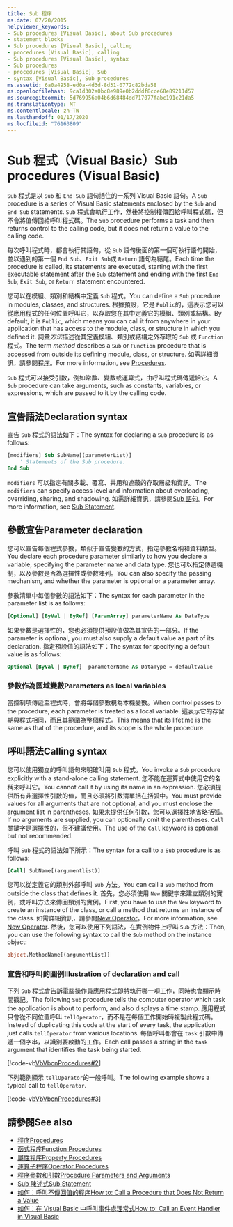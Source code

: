 ```yaml
---
title: Sub 程序
ms.date: 07/20/2015
helpviewer_keywords:
- Sub procedures [Visual Basic], about Sub procedures
- statement blocks
- Sub procedures [Visual Basic], calling
- procedures [Visual Basic], calling
- Sub procedures [Visual Basic], syntax
- Sub procedures
- procedures [Visual Basic], Sub
- syntax [Visual Basic], Sub procedures
ms.assetid: 6a0a4958-ed0a-4d3d-8d31-0772c82bda58
ms.openlocfilehash: 9ca1d302a0bc8e989e0b2dddf8cce68e89211d57
ms.sourcegitcommit: 5d769956a04b6d68484dd717077fabc191c21da5
ms.translationtype: MT
ms.contentlocale: zh-TW
ms.lasthandoff: 01/17/2020
ms.locfileid: "76163809"
---
```

# <a name="sub-procedures-visual-basic"></a><span data-ttu-id="15a5b-102">Sub 程式（Visual Basic）</span><span class="sxs-lookup"><span data-stu-id="15a5b-102">Sub procedures (Visual Basic)</span></span>

<span data-ttu-id="15a5b-103">`Sub` 程式是以 `Sub` 和 `End Sub` 語句括住的一系列 Visual Basic 語句。</span><span class="sxs-lookup"><span data-stu-id="15a5b-103">A `Sub` procedure is a series of Visual Basic statements enclosed by the `Sub` and `End Sub` statements.</span></span> <span data-ttu-id="15a5b-104">`Sub` 程式會執行工作，然後將控制權傳回給呼叫程式碼，但不會將值傳回給呼叫程式碼。</span><span class="sxs-lookup"><span data-stu-id="15a5b-104">The `Sub` procedure performs a task and then returns control to the calling code, but it does not return a value to the calling code.</span></span>

<span data-ttu-id="15a5b-105">每次呼叫程式時，都會執行其語句，從 `Sub` 語句後面的第一個可執行語句開始，並以遇到的第一個 `End Sub`、`Exit Sub`或 `Return` 語句為結尾。</span><span class="sxs-lookup"><span data-stu-id="15a5b-105">Each time the procedure is called, its statements are executed, starting with the first executable statement after the `Sub` statement and ending with the first `End Sub`, `Exit Sub`, or `Return` statement encountered.</span></span>

<span data-ttu-id="15a5b-106">您可以在模組、類別和結構中定義 `Sub` 程式。</span><span class="sxs-lookup"><span data-stu-id="15a5b-106">You can define a `Sub` procedure in modules, classes, and structures.</span></span> <span data-ttu-id="15a5b-107">根據預設，它是 `Public`的，這表示您可以從應用程式的任何位置呼叫它，以存取您在其中定義它的模組、類別或結構。</span><span class="sxs-lookup"><span data-stu-id="15a5b-107">By default, it is `Public`, which means you can call it from anywhere in your application that has access to the module, class, or structure in which you defined it.</span></span> <span data-ttu-id="15a5b-108">詞彙*方法*描述從其定義模組、類別或結構之外存取的 `Sub` 或 `Function` 程式。</span><span class="sxs-lookup"><span data-stu-id="15a5b-108">The term *method* describes a `Sub` or `Function` procedure that is accessed from outside its defining module, class, or structure.</span></span> <span data-ttu-id="15a5b-109">如需詳細資訊，請參閱[程序](./index.md)。</span><span class="sxs-lookup"><span data-stu-id="15a5b-109">For more information, see [Procedures](./index.md).</span></span>

<span data-ttu-id="15a5b-110">`Sub` 程式可以接受引數，例如常數、變數或運算式，由呼叫程式碼傳遞給它。</span><span class="sxs-lookup"><span data-stu-id="15a5b-110">A `Sub` procedure can take arguments, such as constants, variables, or expressions, which are passed to it by the calling code.</span></span>

## <a name="declaration-syntax"></a><span data-ttu-id="15a5b-111">宣告語法</span><span class="sxs-lookup"><span data-stu-id="15a5b-111">Declaration syntax</span></span>

<span data-ttu-id="15a5b-112">宣告 `Sub` 程式的語法如下：</span><span class="sxs-lookup"><span data-stu-id="15a5b-112">The syntax for declaring a `Sub` procedure is as follows:</span></span>

```vb
[modifiers] Sub SubName[(parameterList)]
    ' Statements of the Sub procedure.
End Sub
```

<span data-ttu-id="15a5b-113">`modifiers` 可以指定有關多載、覆寫、共用和遮蔽的存取層級和資訊。</span><span class="sxs-lookup"><span data-stu-id="15a5b-113">The `modifiers` can specify access level and information about overloading, overriding, sharing, and shadowing.</span></span> <span data-ttu-id="15a5b-114">如需詳細資訊，請參閱[Sub 語句](../../../language-reference/statements/sub-statement.md)。</span><span class="sxs-lookup"><span data-stu-id="15a5b-114">For more information, see [Sub Statement](../../../language-reference/statements/sub-statement.md).</span></span>

## <a name="parameter-declaration"></a><span data-ttu-id="15a5b-115">參數宣告</span><span class="sxs-lookup"><span data-stu-id="15a5b-115">Parameter declaration</span></span>

<span data-ttu-id="15a5b-116">您可以宣告每個程式參數，類似于宣告變數的方式，指定參數名稱和資料類型。</span><span class="sxs-lookup"><span data-stu-id="15a5b-116">You declare each procedure parameter similarly to how you declare a variable, specifying the parameter name and data type.</span></span> <span data-ttu-id="15a5b-117">您也可以指定傳遞機制，以及參數是否為選擇性或參數陣列。</span><span class="sxs-lookup"><span data-stu-id="15a5b-117">You can also specify the passing mechanism, and whether the parameter is optional or a parameter array.</span></span>

<span data-ttu-id="15a5b-118">參數清單中每個參數的語法如下：</span><span class="sxs-lookup"><span data-stu-id="15a5b-118">The syntax for each parameter in the parameter list is as follows:</span></span>

```vb
[Optional] [ByVal | ByRef] [ParamArray] parameterName As DataType
```

<span data-ttu-id="15a5b-119">如果參數是選擇性的，您也必須提供預設值做為其宣告的一部分。</span><span class="sxs-lookup"><span data-stu-id="15a5b-119">If the parameter is optional, you must also supply a default value as part of its declaration.</span></span> <span data-ttu-id="15a5b-120">指定預設值的語法如下：</span><span class="sxs-lookup"><span data-stu-id="15a5b-120">The syntax for specifying a default value is as follows:</span></span>

```vb
Optional [ByVal | ByRef]  parameterName As DataType = defaultValue
```

### <a name="parameters-as-local-variables"></a><span data-ttu-id="15a5b-121">參數作為區域變數</span><span class="sxs-lookup"><span data-stu-id="15a5b-121">Parameters as local variables</span></span>

<span data-ttu-id="15a5b-122">當控制項傳遞至程式時，會將每個參數視為本機變數。</span><span class="sxs-lookup"><span data-stu-id="15a5b-122">When control passes to the procedure, each parameter is treated as a local variable.</span></span> <span data-ttu-id="15a5b-123">這表示它的存留期與程式相同，而且其範圍為整個程式。</span><span class="sxs-lookup"><span data-stu-id="15a5b-123">This means that its lifetime is the same as that of the procedure, and its scope is the whole procedure.</span></span>

## <a name="calling-syntax"></a><span data-ttu-id="15a5b-124">呼叫語法</span><span class="sxs-lookup"><span data-stu-id="15a5b-124">Calling syntax</span></span>

<span data-ttu-id="15a5b-125">您可以使用獨立的呼叫語句來明確叫用 `Sub` 程式。</span><span class="sxs-lookup"><span data-stu-id="15a5b-125">You invoke a `Sub` procedure explicitly with a stand-alone calling statement.</span></span> <span data-ttu-id="15a5b-126">您不能在運算式中使用它的名稱來呼叫它。</span><span class="sxs-lookup"><span data-stu-id="15a5b-126">You cannot call it by using its name in an expression.</span></span> <span data-ttu-id="15a5b-127">您必須提供所有非選擇性引數的值，而且必須將引數清單括在括弧中。</span><span class="sxs-lookup"><span data-stu-id="15a5b-127">You must provide values for all arguments that are not optional, and you must enclose the argument list in parentheses.</span></span> <span data-ttu-id="15a5b-128">如果未提供任何引數，您可以選擇性地省略括弧。</span><span class="sxs-lookup"><span data-stu-id="15a5b-128">If no arguments are supplied, you can optionally omit the parentheses.</span></span> <span data-ttu-id="15a5b-129">`Call` 關鍵字是選擇性的，但不建議使用。</span><span class="sxs-lookup"><span data-stu-id="15a5b-129">The use of the `Call` keyword is optional but not recommended.</span></span>

<span data-ttu-id="15a5b-130">呼叫 `Sub` 程式的語法如下所示：</span><span class="sxs-lookup"><span data-stu-id="15a5b-130">The syntax for a call to a `Sub` procedure is as follows:</span></span>

```vb
[Call] SubName[(argumentlist)]
```

<span data-ttu-id="15a5b-131">您可以從定義它的類別外部呼叫 `Sub` 方法。</span><span class="sxs-lookup"><span data-stu-id="15a5b-131">You can call a `Sub` method from outside the class that defines it.</span></span> <span data-ttu-id="15a5b-132">首先，您必須使用 `New` 關鍵字來建立類別的實例，或呼叫方法來傳回類別的實例。</span><span class="sxs-lookup"><span data-stu-id="15a5b-132">First, you have to use the `New` keyword to create an instance of the class, or call a method that returns an instance of the class.</span></span> <span data-ttu-id="15a5b-133">如需詳細資訊，請參閱[New Operator](../../../language-reference/operators/new-operator.md)。</span><span class="sxs-lookup"><span data-stu-id="15a5b-133">For more information, see [New Operator](../../../language-reference/operators/new-operator.md).</span></span> <span data-ttu-id="15a5b-134">然後，您可以使用下列語法，在實例物件上呼叫 `Sub` 方法：</span><span class="sxs-lookup"><span data-stu-id="15a5b-134">Then, you can use the following syntax to call the `Sub` method on the instance object:</span></span>

```vb
object.MethodName[(argumentList)]
```

### <a name="illustration-of-declaration-and-call"></a><span data-ttu-id="15a5b-135">宣告和呼叫的圖例</span><span class="sxs-lookup"><span data-stu-id="15a5b-135">Illustration of declaration and call</span></span>

<span data-ttu-id="15a5b-136">下列 `Sub` 程式會告訴電腦操作員應用程式即將執行哪一項工作，同時也會顯示時間戳記。</span><span class="sxs-lookup"><span data-stu-id="15a5b-136">The following `Sub` procedure tells the computer operator which task the application is about to perform, and also displays a time stamp.</span></span> <span data-ttu-id="15a5b-137">應用程式只會從不同位置呼叫 `tellOperator`，而不是在每個工作開始時複製此程式碼。</span><span class="sxs-lookup"><span data-stu-id="15a5b-137">Instead of duplicating this code at the start of every task, the application just calls `tellOperator` from various locations.</span></span> <span data-ttu-id="15a5b-138">每個呼叫都會在 `task` 引數中傳遞一個字串，以識別要啟動的工作。</span><span class="sxs-lookup"><span data-stu-id="15a5b-138">Each call passes a string in the `task` argument that identifies the task being started.</span></span>

[!code-vb[VbVbcnProcedures#2](~/samples/snippets/visualbasic/VS_Snippets_VBCSharp/VbVbcnProcedures/VB/Class1.vb#2)]

<span data-ttu-id="15a5b-139">下列範例顯示 `tellOperator`的一般呼叫。</span><span class="sxs-lookup"><span data-stu-id="15a5b-139">The following example shows a typical call to `tellOperator`.</span></span>

[!code-vb[VbVbcnProcedures#3](~/samples/snippets/visualbasic/VS_Snippets_VBCSharp/VbVbcnProcedures/VB/Class1.vb#3)]

## <a name="see-also"></a><span data-ttu-id="15a5b-140">請參閱</span><span class="sxs-lookup"><span data-stu-id="15a5b-140">See also</span></span>

- [<span data-ttu-id="15a5b-141">程序</span><span class="sxs-lookup"><span data-stu-id="15a5b-141">Procedures</span></span>](./index.md)
- [<span data-ttu-id="15a5b-142">函式程序</span><span class="sxs-lookup"><span data-stu-id="15a5b-142">Function Procedures</span></span>](./function-procedures.md)
- [<span data-ttu-id="15a5b-143">屬性程序</span><span class="sxs-lookup"><span data-stu-id="15a5b-143">Property Procedures</span></span>](./property-procedures.md)
- [<span data-ttu-id="15a5b-144">運算子程序</span><span class="sxs-lookup"><span data-stu-id="15a5b-144">Operator Procedures</span></span>](./operator-procedures.md)
- [<span data-ttu-id="15a5b-145">程序參數和引數</span><span class="sxs-lookup"><span data-stu-id="15a5b-145">Procedure Parameters and Arguments</span></span>](./procedure-parameters-and-arguments.md)
- [<span data-ttu-id="15a5b-146">Sub 陳述式</span><span class="sxs-lookup"><span data-stu-id="15a5b-146">Sub Statement</span></span>](../../../language-reference/statements/sub-statement.md)
- [<span data-ttu-id="15a5b-147">如何：呼叫不傳回值的程序</span><span class="sxs-lookup"><span data-stu-id="15a5b-147">How to: Call a Procedure that Does Not Return a Value</span></span>](./how-to-call-a-procedure-that-does-not-return-a-value.md)
- [<span data-ttu-id="15a5b-148">如何：在 Visual Basic 中呼叫事件處理常式</span><span class="sxs-lookup"><span data-stu-id="15a5b-148">How to: Call an Event Handler in Visual Basic</span></span>](./how-to-call-an-event-handler.md)
